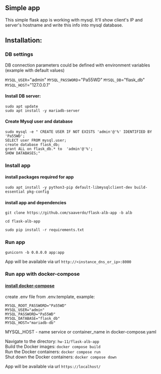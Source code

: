 ## Simple app
This simple flask app is working with mysql.
It'll show client's IP and server's hostname and write this info into mysql database.

## Installation:
### DB settings
DB connection parameters could be defined with environment variables (example with default values)

`MYSQL_USER`="admin"
`MYSQL_PASSWORD`="Pa55WD"
`MYSQL_DB`="flask_db"
`MYSQL_HOST`="127.0.0.1"

#### Install DB server:

```
sudo apt update
sudo apt install -y mariadb-server
```

#### Create Mysql user and database

```
sudo mysql -e " CREATE USER IF NOT EXISTS 'admin'@'%' IDENTIFIED BY 'Pa55WD';
SELECT user FROM mysql.user;
create database flask_db;
grant ALL on flask_db.* to  'admin'@'%';
SHOW DATABASES;"
```

### Install app
#### install packages required for app

```
sudo apt install -y python3-pip default-libmysqlclient-dev build-essential pkg-config
```

#### install app and dependencies

```
git clone https://github.com/saaverdo/flask-alb-app -b alb

cd flask-alb-app

sudo pip install -r requirements.txt
```

### Run app

```
gunicorn -b 0.0.0.0 app:app
```

App will be available via url `http://<instance_dns_or_ip>:8000`


### Run app with docker-compose 
#### [install docker-compose](https://docs.docker.com/compose/install/)
create .env file from .env.template, example:

```
MYSQL_ROOT_PASSWORD="Pa55WD"
MYSQL_USER="admin"
MYSQL_PASSWORD="Pa55WD"
MYSQL_DATABASE="flask_db"
MYSQL_HOST="mariadb-db"
```
MYSQL_HOST - name service or container_name in docker-compose.yaml


Navigate to the directory: ``hw-11/flask-alb-app`` <br>
Build the Docker images: ``docker compose build``  <br>
Run the Docker containers: ``docker compose run`` <br>
Shut down the Docker containers: ``docker compose down`` <br>

App will be available via url `https://localhost/`


